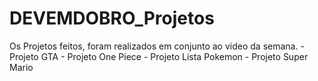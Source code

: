 # DEVEMDOBRO_Projetos
 Os Projetos feitos, foram realizados em conjunto ao video da semana.
    - Projeto GTA
    - Projeto One Piece
    - Projeto Lista Pokemon
    - Projeto Super Mario
